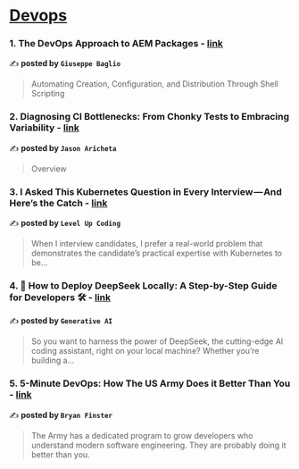 
<h1><a href=https://medium.com/tag/devops/recommended target="_blank" rel="noopener noreferrer">Devops</a></h1>
<h3>1. The DevOps Approach to AEM Packages - <a href="https://medium.com/@giuseppebaglio/the-devops-approach-to-aem-packages-08279517e042" target="_blank" rel="noopener noreferrer">link</a></h3>

✍️ **posted by `Giuseppe Baglio`**

<blockquote>Automating Creation, Configuration, and Distribution Through Shell Scripting</blockquote>

<h3>2. Diagnosing CI Bottlenecks: From Chonky Tests to Embracing Variability - <a href="https://medium.com/@jason.aricheta/diagnosing-ci-bottlenecks-from-chonky-tests-to-embracing-variability-c76110d1fd95" target="_blank" rel="noopener noreferrer">link</a></h3>

✍️ **posted by `Jason Aricheta`**

<blockquote>Overview</blockquote>

<h3>3. I Asked This Kubernetes Question in Every Interview — And Here’s the Catch - <a href="https://medium.com/gitconnected/i-asked-this-kubernetes-question-in-every-interview-and-heres-the-catch-6d37cc7cb7a5" target="_blank" rel="noopener noreferrer">link</a></h3>

✍️ **posted by `Level Up Coding`**

<blockquote>When I interview candidates, I prefer a real-world problem that demonstrates the candidate’s practical expertise with Kubernetes to be…</blockquote>

<h3>4. 🚀 How to Deploy DeepSeek Locally: A Step-by-Step Guide for Developers 🛠️ - <a href="https://medium.com/generative-ai/how-to-deploy-deepseek-locally-a-step-by-step-guide-for-developers-️-748d3c7e7e7d" target="_blank" rel="noopener noreferrer">link</a></h3>

✍️ **posted by `Generative AI`**

<blockquote>So you want to harness the power of DeepSeek, the cutting-edge AI coding assistant, right on your local machine? Whether you’re building a…</blockquote>

<h3>5. 5-Minute DevOps: How The US Army Does it Better Than You - <a href="https://medium.com/@bdfinst/5-minute-devops-how-the-us-army-does-it-better-than-you-67797addbdf7" target="_blank" rel="noopener noreferrer">link</a></h3>

✍️ **posted by `Bryan Finster`**

<blockquote>The Army has a dedicated program to grow developers who understand modern software engineering. They are probably doing it better than you.</blockquote>

